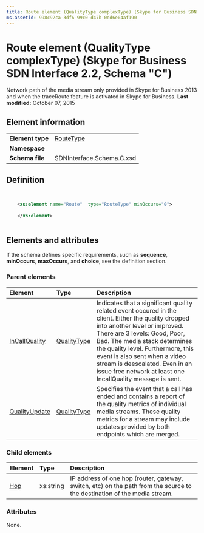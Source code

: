 ```yaml
---
title: Route element (QualityType complexType) (Skype for Business SDN Interface 2.2, Schema "C")
ms.assetid: 998c92ca-3df6-99c0-d47b-0dd6e04af190
---
```



# Route element (QualityType complexType) (Skype for Business SDN Interface 2.2, Schema "C")
Network path of the media stream only provided in Skype for Business 2013 and when the traceRoute feature is activated in Skype for Business. 
 **Last modified:** October 07, 2015
  
    
    


## Element information


|||
|:-----|:-----|
|**Element type**| [RouteType](routetype-complextype.md)|
|**Namespace**||
|**Schema file**|SDNInterface.Schema.C.xsd |
   

## Definition


```XML


    <xs:element name="Route"  type="RouteType" minOccurs="0">
    
    </xs:element>
  
```


## Elements and attributes

If the schema defines specific requirements, such as **sequence**, **minOccurs**, **maxOccurs**, and **choice**, see the definition section. 
  
    
    

### Parent elements



|**Element**|**Type**|**Description**|
|:-----|:-----|:-----|
| [InCallQuality](incallquality-element-1.md)| [QualityType](qualitytype-complextype.md)|Indicates that a significant quality related event occured in the client. Either the quality dropped into another level or improved. There are 3 levels: Good, Poor, Bad. The media stack determines the quality level. Furthermore, this event is also sent when a video stream is deescalated. Even in an issue free network at least one IncallQuality message is sent. |
| [QualityUpdate](qualityupdate-element-1.md)| [QualityType](qualitytype-complextype.md)|Specifies the event that a call has ended and contains a report of the quality metrics of individual media streams. These quality metrics for a stream may include updates provided by both endpoints which are merged. |
   

### Child elements



|**Element**|**Type**|**Description**|
|:-----|:-----|:-----|
| [Hop](hop-element.md)|xs:string |IP address of one hop (router, gateway, switch, etc) on the path from the source to the destination of the media stream. |
   

### Attributes

None. 
  
    
    

